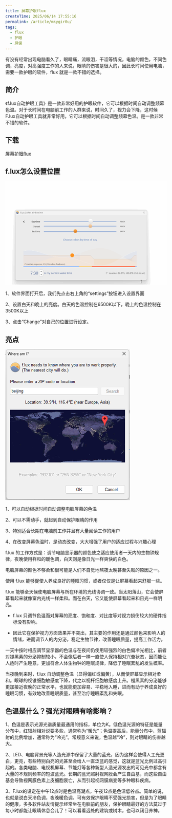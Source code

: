 ```yaml
---
title: 屏幕护眼flux
createTime: 2025/06/14 17:55:16
permalink: /article/mkygir0u/
tags:
  - flux
  - 护眼
  - 屏保
---
```


有没有经常出现电脑看久了，眼睛痛，流眼泪，干涩等情况，电脑的颜色，不同色调，亮度，对高强度工作的人来说，眼睛的伤害是很大的，因此长时间使用电脑，需要一款护眼的软件，flux 就是一款不错的选择。

## 简介
《f.lux自动护眼工具》是一款非常好用的护眼软件，它可以根据时间自动调整频幕色温。对于长时间在电脑前工作的人群来说，时间久了，视力会下降，这时候F.lux自动护眼工具就非常好用，它可以根据时间自动调整频幕色温。是一款非常不错的软件。

## 下载

[屏幕护眼flux](https://pan.quark.cn/s/c8ba9e356ffb)

## f.lux怎么设置位置

![alt text](1.gif)

1、软件界面打开后，我们先点击右上角的“settings”按钮进入设置界面

2、设置白天和晚上的亮度。白天的色温控制在6500K以下，晚上的色温控制在3500K以上

3、点击“Change”对自己的位置进行设定。

## 亮点


![alt text](3.png)

1、可以自动根据时间自动调整电脑屏幕的色温

2、可以不需动手，就起到自动保护眼睛的作用

3、特别适合长期在电脑前工作并且有大量阅读工作的用户

4、在改变屏幕色温时，是动态改变，大大增强了用户的适应过程与兴趣心理



f.lux 的工作方式是：调节电脑显示器的颜色使之适应使用者一天内的生物钟规律，夜晚使用祥和的暖色调，白天则是像日光一样爽快的白色。 

电脑屏幕的颜色不够柔和很可能是人们不自觉地熬夜太晚甚至失眠的原因之一。

使用 f.lux 能够促使人养成良好的睡眠习惯，或者仅仅是让屏幕看起来舒服一些。 

f.lux 能够全天候使电脑屏幕与所在环境的光线协调一致。当太阳落山，它会使屏幕看起来就像室内光线一样柔和。而在白天，它又能使屏幕看起来和日光一样明亮。 

- f.lux 只调节色温而对屏幕的亮度、饱和度、对比度等对视力损伤较大的硬件指标没有影响。

- 因此它在保护视力方面效果并不突出，其主要的作用还是通过颜色来影响人的情绪，进而调节人的内分泌，稳定生物节律，改善睡眠质量，提高工作活力。

一天中按时相应调节显示器的色温与在夜间仍使用较强烈的白色偏冷光相比，前者对褪黑素的分泌抑制较小，不会像后者一样一直使人保持相对兴奋状态，因而能让人适时产生睡意，更加符合人体生物钟的睡眠规律，降低了睡眠紊乱的发生概率。

当夜晚到来时，f.lux 自动调整色温（显得偏红或偏黄），从而使屏幕显示相对柔和。眼球的视锥细胞敏感度下降，代之以视杆细胞敏感度上升。褪黑素的分泌能够更加接近夜晚的正常水平，也就能更加容易、平稳地入睡，进而有助于养成良好的睡眠习惯，有效地改善睡眠质量，甚至治疗睡眠紊乱和失眠。

## 色温是什么？强光对眼睛有啥影响？

1、色温是表示光源光谱质量最通用的指标，单位为K。低色温光源的特征是能量分布中，红辐射相对说要多些，通常称为“暖光”；色温提高后，能量分布中，蓝辐射的比例增加，通常称为“冷光”。常规意义来说，色温越“冷”，则对眼睛的伤害越大。

2、LED、电脑背景光等人造光源中保留了大量的蓝光，因为这样会使得人工光更白，更亮，有些特别白亮的光甚至会给人一直泛蓝的感觉，这就是蓝光比例过高引起的。各类电脑、电视机屏幕、节能灯等各种新型人造光源发出的可见光中都含有大量的不规则频率的短波蓝光。长期的蓝光照射视网膜会产生自由基，而这些自由基会导致视网膜色素上皮细胞衰亡，从而引起视网膜病变等多种眼科疾病。

3、F.lux的设定在中午12点时是色温高潮点，午夜12点是色温低谷点。简单的说，也就是说白天冷色调，夜晚暖色调。可有效保护眼睛不受强光损害，但是为了眼睛的健康，多多软件站友情提示经常坐在电脑前的朋友，保护眼睛最好的方法莫过于每小时都能让眼睛休息会儿了！可以看看远处的建筑或树木，也可以闭目养神。
